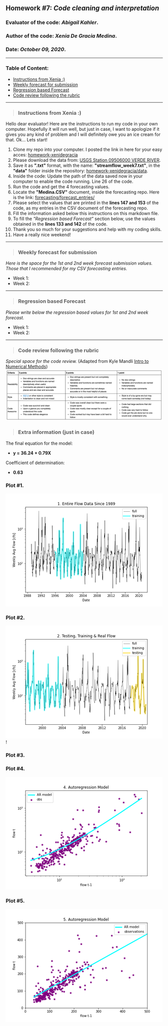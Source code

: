 ## Homework #7: *Code cleaning and interpretation*
### Evaluator of the code:  *Abigail Kahler*.
### Author of the code:  *Xenia De Gracia Medina*.
### Date: *October 09, 2020*.

---
### Table of Content:
- [ Instructions from Xenia :)](#instructions)
- [ Weekly forecast for submission](#weekly)
- [ Regression based Forecast](#regression)
- [ Code review following the rubric](#review)

---
<a name="instructions"></a>
>### **Instructions from Xenia :)**
Hello dear evaluator! Here are the instructions to run my code in your own computer. Hopefully it will run well, but just in case, I want to apologize if it gives you any kind of problem and I will definitely owe you an ice cream for that.
Ok... Lets start!
1. Clone my repo into your computer. I posted the link in here for your easy acces: [homework-xenidegracia](https://github.com/HAS-Tools-Fall2020/homework-xenidegracia)
2. Please download the data from: [USGS Station 09506000 VERDE RIVER](https://waterdata.usgs.gov/nwis/dv?referred_module=sw&site_no=09506000).
3. Save it as **".txt"** format, with the name: **"streamflow_week7.txt"**, in the **"data"** folder inside the repository: [homework-xenidegracia/data](https://github.com/HAS-Tools-Fall2020/homework-xenidegracia/tree/master/data).
4. Inside the code: Update the path of the data saved now in your computer to enable the code running. Line 26 of the code.
5. Run the code and get the 4 forecasting values.
6. Locate the **"Medina.CSV"** document, inside the forecasting repo. Here is the link: [forecasting/forecast_entries/](https://github.com/HAS-Tools-Fall2020/forecasting/blob/master/forecast_entries/medina.csv)
7. Please select the values that are printed in the **lines 147 and 153** of the code, as my entries in the CSV document of the forecasting repo.
8. Fill the information asked below this instructions on this markdown file.
9. To fill the *"Regression based Forecast"* section below, use the values obtained in the **lines 133 and 142** of the code.
10. Thank you so much for your suggestions and help with my coding skills.
11. Have a really nice weekend!


---
<a name="weekly"></a>
>### **Weekly forecast for submission**
*Here is the space for the 1st and 2nd week forecast submission values. Those that I recommended for my CSV forecasting entries.*

- Week 1:
- Week 2:




---
<a name="regression"></a>
>### **Regression based Forecast**
*Please write below the regression based values for 1st and 2nd week forecast.*

- Week 1:
- Week 2:



---
<a name="review"></a>
>### **Code review following the rubric**
*Special space for the code review.*
(Adapted from Kyle Mandli [Intro to Numerical Methods](https://github.com/mandli/intro-numerical-methods))
![](assets/ReadMe-ff0ecab3.png)


>### **Extra information (just in case)**
The final equation for the model:
  - **y = 36.24 + 0.79X**

Coefficient of determination:
  - **0.63**

### **Plot #1.**
![](assets/ReadMe-d054d66c.png)

### **Plot #2.**
![](assets/ReadMe-28291ce1.png)!

### **Plot #3.**
[](assets/ReadMe-36891864.png)

### **Plot #4.**
![](assets/ReadMe-8525de0f.png)

### **Plot #5.**
![](assets/ReadMe-25cf19df.png)
